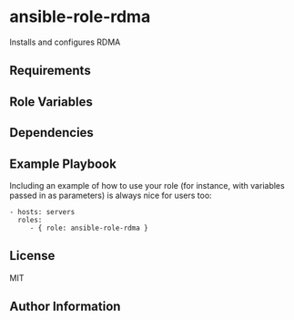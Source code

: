 ansible-role-rdma
=========

Installs and configures RDMA

Requirements
------------


Role Variables
--------------


Dependencies
------------


Example Playbook
----------------

Including an example of how to use your role (for instance, with variables passed in as parameters) is always nice for users too:

    - hosts: servers
      roles:
         - { role: ansible-role-rdma }

License
-------

MIT

Author Information
------------------
